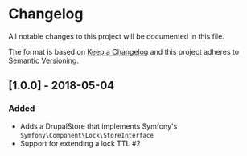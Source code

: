 # Changelog
All notable changes to this project will be documented in this file.

The format is based on [Keep a Changelog](http://keepachangelog.com/en/1.0.0/)
and this project adheres to [Semantic Versioning](http://semver.org/spec/v2.0.0.html).

## [1.0.0] - 2018-05-04

### Added

- Adds a DrupalStore that implements Symfony's
  `Symfony\Component\Lock\StoreInterface`
- Support for extending a lock TTL #2
